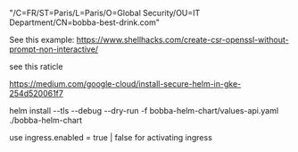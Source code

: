 "/C=FR/ST=Paris/L=Paris/O=Global Security/OU=IT Department/CN=bobba-best-drink.com"

See this example: https://www.shellhacks.com/create-csr-openssl-without-prompt-non-interactive/

see this raticle

https://medium.com/google-cloud/install-secure-helm-in-gke-254d520061f7

helm install --tls --debug --dry-run -f bobba-helm-chart/values-api.yaml ./bobba-helm-chart

use ingress.enabled = true | false for activating ingress